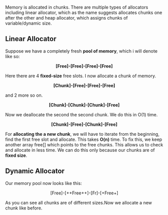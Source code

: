
Memory is allocated in chunks. There are multiple types of allocators including linear allocator, which as the name suggests allocates chunks one after the other and heap allocator, which assigns chunks of variable/dynamic size.

## Linear Allocator

Suppose we have a completely fresh **pool of memory**, which i will denote like so:

<center><b>[Free]-[Free]-[Free]-[Free]</b></center>

Here there are 4 **fixed-size** free slots. I now allocate a chunk of memory.

<center><b>[Chunk]-[Free]-[Free]-[Free]</b></center>

and 2 more so on.

<center><b>[Chunk]-[Chunk]-[Chunk]-[Free]</b></center> 

Now we deallocate the second the second chunk. We do this in O(1) time.

<center><b>[Chunk]-[Free]-[Chunk]-[Free]</b></center> 

For **allocating the a new chunk**, we will have to iterate from the beginning, find the first free slot and allocate. This takes **O(n)** time.
To fix this, we keep another array free[] which points to the free chunks. This allows us to check and allocate in less time. We can do this only because our chunks are of **fixed size**.


## Dynamic Allocator

Our memory pool now looks like this:

<center>[Free]-[++Free++]-[Fr]-[+Free+]</center>

As you can see all chunks are of different sizes.Now we allocate a new chunk like before. 
